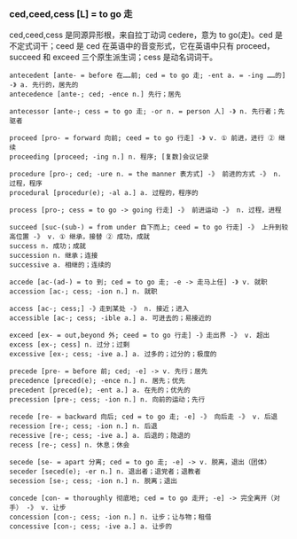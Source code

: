 ### ced,ceed,cess [L] = to go 走

ced,ceed,cess 是同源异形根，来自拉丁动词 cedere，意为 to go(走)。ced 是不定式词干；ceed 是 ced 在英语中的音变形式，它在英语中只有 proceed，succeed 和 exceed 三个原生派生词；cess 是动名词词干。

    antecedent [ante- = before 在……前; ced = to go 走; -ent a. = -ing ……的] -》 a. 先行的，居先的
    antecedence [ante-; ced; -ence n.] 先行；居先

    antecessor [ante-; cess = to go 走; -or n. = person 人] -》 n. 先行者；先驱者

    proceed [pro- = forward 向前; ceed = to go 行走] -》 v. ① 前进，进行 ② 继续
    proceeding [proceed; -ing n.] n. 程序; [复数]会议记录

    procedure [pro-; ced; -ure n. = the manner 表方式] -》 前进的方式 -》 n. 过程，程序
    procedural [procedur(e); -al a.] a. 过程的，程序的

    process [pro-; cess = to go -> going 行走] -》 前进运动 -》 n. 过程，进程

    succeed [suc-(sub-) = from under 自下而上; ceed = to go 行走] -》 上升到较高位置 -》 v. ① 继承，接替 ② 成功，成就
    success n. 成功；成就
    succession n. 继承；连接
    successive a. 相继的；连续的

    accede [ac-(ad-) = to 到; ced = to go 走; -e -> 走马上任] -》 v. 就职
    accession [ac-; cess; -ion n.] n. 就职

    access [ac-; cess;] -》走到某处 -》 n. 接近；进入
    accessible [ac-; cess; -ible a.] a. 可进去的；易接近的

    exceed [ex- = out,beyond 外; ceed = to go 行走] -》走出界 -》 v. 超出
    excess [ex-; cess] n. 过分；过剩
    excessive [ex-; cess; -ive a.] a. 过多的；过分的；极度的

    precede [pre- = before 前; ced; -e] -> v. 先行；居先
    precedence [preced(e); -ence n.] n. 居先；优先
    precedent [preced(e); -ent a.] a. 在先的；优先的
    precession [pre-; cess; -ion n.] n. 向前的运动；先行

    recede [re- = backward 向后; ced = to go 走; -e] -》 向后走 -》 v. 后退
    recession [re-; cess; -ion n.] n. 后退
    recessive [re-; cess; -ive a.] a. 后退的；隐退的
    recess [re-; cess] n. 休息；休会

    secede [se- = apart 分离; ced = to go 走; -e] -> v. 脱离，退出（团体）
    seceder [seced(e); -er n.] n. 退出者；退党者；退教者
    secession [se-; cess; -ion n.] n. 脱离；退出

    concede [con- = thoroughly 彻底地; ced = to go 走开; -e] -> 完全离开（对手） -》 v. 让步
    concession [con-; cess; -ion n.] n. 让步；让与物；租借
    concessive [con-; cess; -ive a.] a. 让步的
